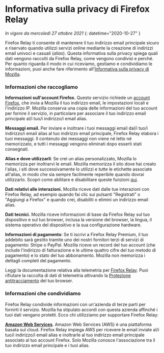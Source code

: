 ﻿# Informativa sulla privacy di Firefox Relay

*In vigore da mercoledì 27 ottobre 2021*
{: datetime="2020-10-27" }

Firefox Relay ti consente di mantenere il tuo indirizzo email principale sicuro e riservato quando utilizzi servizi online mediante la creazione di indirizzi email univoci e casuali (*alias*). Questa informativa sulla privacy spiega quali dati vengono raccolti da Firefox Relay, come vengono condivisi e perché. Per quanto riguarda il modo in cui riceviamo, gestiamo e condividiamo le informazioni, puoi anche fare riferimento all'[Informativa sulla privacy di Mozilla](https://www.mozilla.org/privacy/).

### Informazioni che raccogliamo 

__Informazioni sull'account Firefox.__ Questo servizio richiede un [account Firefox](https://www.mozilla.org/privacy/firefox/#firefox-accounts-join-firefox), che invia a Mozilla il tuo indirizzo email, le impostazioni locali e l'indirizzo IP. Mozilla conserva una copia delle informazioni del tuo account per fornire il servizio, in particolare per associare il tuo indirizzo email principale al/i tuo/i indirizzo/i email alias.

__Messaggi email.__ Per inviare e inoltrare i tuoi messaggi email dal/i tuo/i indirizzo/i email alias al tuo indirizzo email principale, Firefox Relay elabora i tuoi messaggi. Il contenuto dei messaggi non viene né letto né memorizzato, e tutti i messaggi vengono eliminati dopo esserti stati consegnati.

__Alias e dove utilizzarli__: Se crei un alias personalizzato, Mozilla lo memorizza per inoltrarvi le email. Mozilla memorizza il sito dove hai creato l'alias, i siti dove successivamente lo utilizzi e tutte le etichette associate all'alias, in modo che sia sempre facilmente reperibile quando dovrai utilizzarlo. Scopri come abilitare e disabilitare queste funzioni [qui](https://relay.firefox.com/faq).

__Dati relativi alle interazioni.__ Mozilla riceve dati dalle tue interazioni con Firefox Relay, ad esempio quando fai clic sui pulsanti "Registrati" o "Aggiungi a Firefox" e quando crei, disabiliti o elimini un indirizzo email alias.

__Dati tecnici.__ Mozilla riceve informazioni di base da Firefox Relay sul tuo dispositivo e sul tuo browser, inclusa la versione del browser, la lingua, il sistema operativo del dispositivo e la sua configurazione hardware.

__Informazioni di pagamento__: Se ti iscrivi a Firefox Relay Premium, il tuo addebito sarà gestito tramite uno dei nostri fornitori terzi di servizi di pagamento: Stripe o PayPal. Mozilla riceve un record del tuo account (che include l'indirizzo di fatturazione e le ultime quattro cifre del tuo metodo di pagamento) e lo stato del tuo abbonamento. Mozilla non memorizza i dettagli completi del pagamento.

Leggi la documentazione relativa alla telemetria per [Firefox Relay](https://github.com/mozilla/fx-private-relay/blob/master/METRICS.md?). Puoi rifiutare la raccolta di dati di telemetria attivando la [Protezione antitracciamento](https://support.mozilla.org/kb/how-do-i-turn-do-not-track-feature) del tuo browser.  

### Informazioni che condividiamo 

Firefox Relay condivide informazioni con un'azienda di terze parti per fornirti il servizio. Mozilla ha stipulato accordi con questa azienda affinché i tuoi dati vengano protetti. Ecco chi utilizziamo per supportare Firefox Relay:

__[Amazon Web Services](https://aws.amazon.com/privacy/)__. Amazon Web Services (AWS) è una piattaforma basata sul cloud. Firefox Relay impiega AWS per ricevere le email inviate al/i tuo/i indirizzo/i email alias e inoltrarle al tuo indirizzo email principale associato al tuo account Firefox. Solo Mozilla conosce l'associazione tra il tuo indirizzo email principale e i tuoi alias.
